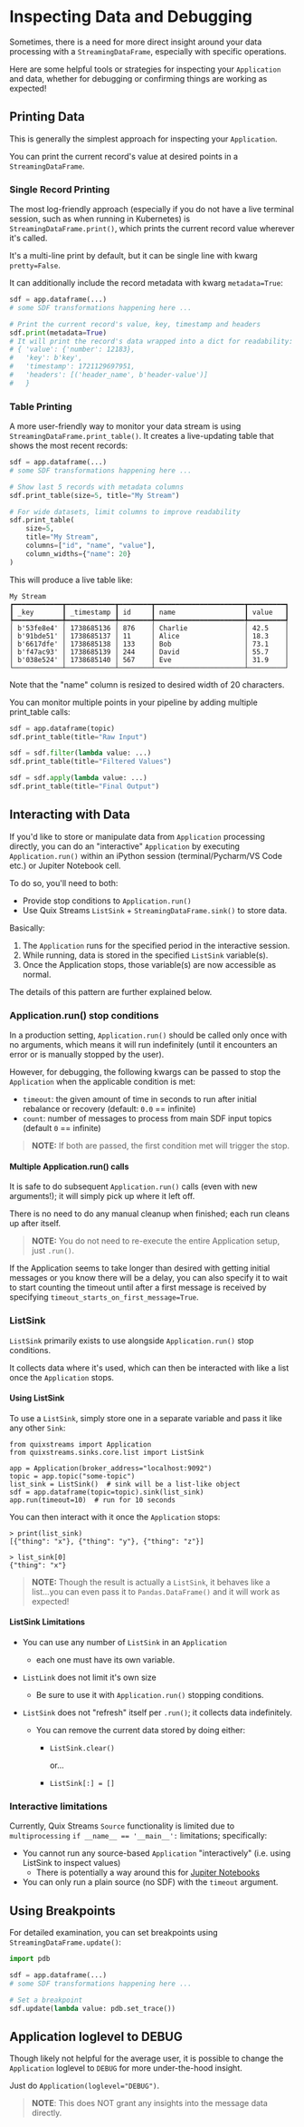 # Inspecting Data and Debugging

Sometimes, there is a need for more direct insight around your data processing with
a `StreamingDataFrame`, especially with specific operations.

Here are some helpful tools or strategies for inspecting your `Application` and data, 
whether for debugging or confirming things are working as expected!

## Printing Data

This is generally the simplest approach for inspecting your `Application`.

You can print the current record's value at desired points in a `StreamingDataFrame`.

### Single Record Printing

The most log-friendly approach (especially if you do not have a live terminal 
session, such as when running in Kubernetes) is `StreamingDataFrame.print()`,
which prints the current record value wherever it's called.

It's a multi-line print by default, but it can be single line with kwarg `pretty=False`.

It can additionally include the record metadata with kwarg `metadata=True`:

```python
sdf = app.dataframe(...)
# some SDF transformations happening here ...

# Print the current record's value, key, timestamp and headers
sdf.print(metadata=True)
# It will print the record's data wrapped into a dict for readability:
# { 'value': {'number': 12183},
#   'key': b'key',
#   'timestamp': 1721129697951,
#   'headers': [('header_name', b'header-value')]
#   }
```


### Table Printing

A more user-friendly way to monitor your data stream is using `StreamingDataFrame.print_table()`.
It creates a live-updating table that shows the most recent records:

```python
sdf = app.dataframe(...)
# some SDF transformations happening here ...

# Show last 5 records with metadata columns
sdf.print_table(size=5, title="My Stream")

# For wide datasets, limit columns to improve readability
sdf.print_table(
    size=5,
    title="My Stream",
    columns=["id", "name", "value"],
    column_widths={"name": 20}
)
```

This will produce a live table like:

```
My Stream
┏━━━━━━━━━━━━┳━━━━━━━━━━━━┳━━━━━━━━┳━━━━━━━━━━━━━━━━━━━━━━┳━━━━━━━━━┓
┃ _key       ┃ _timestamp ┃ id     ┃ name                 ┃ value   ┃
┡━━━━━━━━━━━━╇━━━━━━━━━━━━╇━━━━━━━━╇━━━━━━━━━━━━━━━━━━━━━━╇━━━━━━━━━┩
│ b'53fe8e4' │ 1738685136 │ 876    │ Charlie              │ 42.5    │
│ b'91bde51' │ 1738685137 │ 11     │ Alice                │ 18.3    │
│ b'6617dfe' │ 1738685138 │ 133    │ Bob                  │ 73.1    │
│ b'f47ac93' │ 1738685139 │ 244    │ David                │ 55.7    │
│ b'038e524' │ 1738685140 │ 567    │ Eve                  │ 31.9    │
└────────────┴────────────┴────────┴──────────────────────┴─────────┘
```

Note that the "name" column is resized to desired width of 20 characters.

You can monitor multiple points in your pipeline by adding multiple print_table calls:

```python
sdf = app.dataframe(topic)
sdf.print_table(title="Raw Input")

sdf = sdf.filter(lambda value: ...)
sdf.print_table(title="Filtered Values")

sdf = sdf.apply(lambda value: ...)
sdf.print_table(title="Final Output")
```

## Interacting with Data

If you'd like to store or manipulate data from `Application` processing directly, you can 
do an "interactive" `Application` by executing `Application.run()` within an 
iPython session (terminal/Pycharm/VS Code etc.) or Jupiter Notebook cell.

To do so, you'll need to both:

- Provide stop conditions to `Application.run()`
- Use Quix Streams `ListSink` + `StreamingDataFrame.sink()` to store data.

Basically:

1. The `Application` runs for the specified period in the interactive session.
2. While running, data is stored in the specified `ListSink` variable(s). 
3. Once the Application stops, those variable(s) are now accessible as normal.

The details of this pattern are further explained below.

### Application.run() stop conditions

In a production setting, `Application.run()` should be called only once with no
arguments, which means it will run indefinitely (until it encounters an error or 
is manually stopped by the user).

However, for debugging, the following kwargs can be passed to stop the `Application` 
when the applicable condition is met:

- `timeout`: the given amount of time in seconds to run after initial rebalance or recovery (default: `0.0` == infinite)
- `count`: number of messages to process from main SDF input topics (default `0` == infinite)

> **NOTE:** If both are passed, the first condition met will trigger the stop.

#### Multiple Application.run() calls

It is safe to do subsequent `Application.run()` calls (even with
new arguments!); it will simply pick up where it left off. 

There is no need to do any manual cleanup when finished; each run cleans up after itself.

> **NOTE:** You do not need to re-execute the entire Application setup, just `.run()`.

If the Application seems to take longer than desired with getting initial messages or 
you know there will be a delay, you can also specify it to wait to start counting the 
timeout until after a first message is received by specifying 
`timeout_starts_on_first_message=True`.

### ListSink

`ListSink` primarily exists to use alongside `Application.run()` stop conditions.

It collects data where it's used, which can then be interacted with like
a list once the `Application` stops.

#### Using ListSink

To use a `ListSink`, simply store one in a separate variable and pass it
like any other `Sink`:

```
from quixstreams import Application
from quixstreams.sinks.core.list import ListSink

app = Application(broker_address="localhost:9092")
topic = app.topic("some-topic")
list_sink = ListSink()  # sink will be a list-like object
sdf = app.dataframe(topic=topic).sink(list_sink)
app.run(timeout=10)  # run for 10 seconds
```

You can then interact with it once the `Application` stops:

```shell
> print(list_sink) 
[{"thing": "x"}, {"thing": "y"}, {"thing": "z"}]

> list_sink[0]
{"thing": "x"}
```

> **NOTE:** Though the result is actually a `ListSink`, it behaves like a list...you can even pass it 
to `Pandas.DataFrame()` and it will work as expected!


#### ListSink Limitations

- You can use any number of `ListSink` in an `Application`
  - each one must have its own variable.

- `ListLink` does not limit it's own size 
  - Be sure to use it with `Application.run()` stopping conditions.

- `ListSink` does not "refresh" itself per `.run()`; it collects data indefinitely. 
  - You can remove the current data stored by doing either:

      - `ListSink.clear()` 
    
        or...
    
      - `ListSink[:] = []`

### Interactive limitations

Currently, Quix Streams `Source` functionality is limited due 
to `multiprocessing` `if __name__ == '__main__':` limitations; specifically:

- You cannot run any source-based `Application` "interactively" 
(i.e. using ListSink to inspect values)
  - There is potentially a way around this for [Jupiter Notebooks](connectors/sources/custom-sources.md#custom-sources-and-jupyter-notebook)
- You can only run a plain source (no SDF) with the `timeout` argument.

## Using Breakpoints

For detailed examination, you can set breakpoints using `StreamingDataFrame.update()`:

```python
import pdb

sdf = app.dataframe(...)
# some SDF transformations happening here ...  

# Set a breakpoint
sdf.update(lambda value: pdb.set_trace())
```

## Application loglevel to DEBUG

Though likely not helpful for the average user, it is possible to change the
`Application` loglevel to `DEBUG` for more under-the-hood insight.

Just do `Application(loglevel="DEBUG")`.

> **NOTE**: This does NOT grant any insights into the message data directly.
